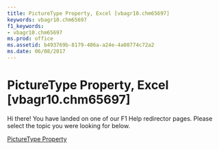 ```yaml
---
title: PictureType Property, Excel [vbagr10.chm65697]
keywords: vbagr10.chm65697
f1_keywords:
- vbagr10.chm65697
ms.prod: office
ms.assetid: b493769b-8179-486a-a24e-4a08774c72a2
ms.date: 06/08/2017
---
```



# PictureType Property, Excel [vbagr10.chm65697]

Hi there! You have landed on one of our F1 Help redirector pages. Please select the topic you were looking for below.

[PictureType Property](http://msdn.microsoft.com/library/8d331b09-745e-863d-a32c-77a9f1448b85%28Office.15%29.aspx)

